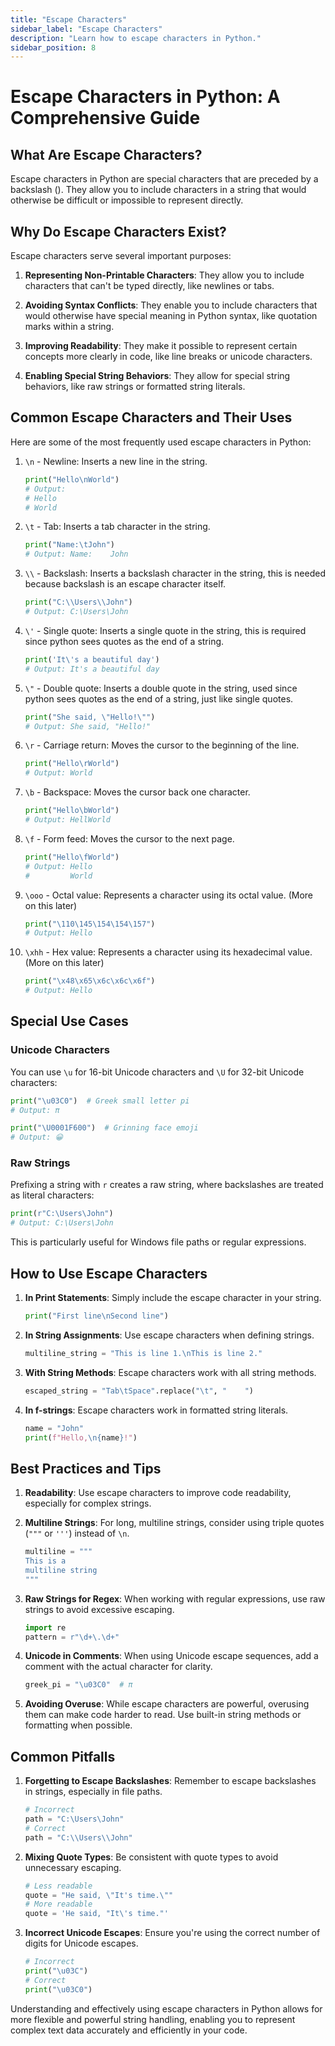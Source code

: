 ```yaml
---
title: "Escape Characters"
sidebar_label: "Escape Characters"
description: "Learn how to escape characters in Python."
sidebar_position: 8
---
```


# Escape Characters in Python: A Comprehensive Guide

## What Are Escape Characters?

Escape characters in Python are special characters that are preceded by a backslash (\). They allow you to include characters in a string that would otherwise be difficult or impossible to represent directly.

## Why Do Escape Characters Exist?

Escape characters serve several important purposes:

1. **Representing Non-Printable Characters**: They allow you to include characters that can't be typed directly, like newlines or tabs.

2. **Avoiding Syntax Conflicts**: They enable you to include characters that would otherwise have special meaning in Python syntax, like quotation marks within a string.

3. **Improving Readability**: They make it possible to represent certain concepts more clearly in code, like line breaks or unicode characters.

4. **Enabling Special String Behaviors**: They allow for special string behaviors, like raw strings or formatted string literals.

## Common Escape Characters and Their Uses

Here are some of the most frequently used escape characters in Python:

1. `\n` - Newline: Inserts a new line in the string.
   ```python
   print("Hello\nWorld")
   # Output:
   # Hello
   # World
   ```

2. `\t` - Tab: Inserts a tab character in the string.
   ```python
   print("Name:\tJohn")
   # Output: Name:    John
   ```

3. `\\` - Backslash: Inserts a backslash character in the string, this is needed because backslash is an escape character itself.
   ```python
   print("C:\\Users\\John")
   # Output: C:\Users\John
   ```

4. `\'` - Single quote: Inserts a single quote in the string, this is required since python sees quotes as the end of a string.
   ```python
   print('It\'s a beautiful day')
   # Output: It's a beautiful day
   ```

5. `\"` - Double quote: Inserts a double quote in the string, used since python sees quotes as the end of a string, just like single quotes.
   ```python
   print("She said, \"Hello!\"")
   # Output: She said, "Hello!"
   ```

6. `\r` - Carriage return: Moves the cursor to the beginning of the line.
   ```python
   print("Hello\rWorld")
   # Output: World
   ```

7. `\b` - Backspace: Moves the cursor back one character.
   ```python
   print("Hello\bWorld")
   # Output: HellWorld
   ```

8. `\f` - Form feed: Moves the cursor to the next page.
   ```python
   print("Hello\fWorld")
   # Output: Hello
   #         World
   ```

9. `\ooo` - Octal value: Represents a character using its octal value. (More on this later)
   ```python
   print("\110\145\154\154\157")
   # Output: Hello
   ```

10. `\xhh` - Hex value: Represents a character using its hexadecimal value. (More on this later)
    ```python
    print("\x48\x65\x6c\x6c\x6f")
    # Output: Hello
    ```

## Special Use Cases

### Unicode Characters

You can use `\u` for 16-bit Unicode characters and `\U` for 32-bit Unicode characters:

```python
print("\u03C0")  # Greek small letter pi
# Output: π

print("\U0001F600")  # Grinning face emoji
# Output: 😀
```

### Raw Strings

Prefixing a string with `r` creates a raw string, where backslashes are treated as literal characters:

```python
print(r"C:\Users\John")
# Output: C:\Users\John
```

This is particularly useful for Windows file paths or regular expressions.

## How to Use Escape Characters

1. **In Print Statements**: Simply include the escape character in your string.
   ```python
   print("First line\nSecond line")
   ```

2. **In String Assignments**: Use escape characters when defining strings.
   ```python
   multiline_string = "This is line 1.\nThis is line 2."
   ```

3. **With String Methods**: Escape characters work with all string methods.
   ```python
   escaped_string = "Tab\tSpace".replace("\t", "    ")
   ```

4. **In f-strings**: Escape characters work in formatted string literals.
   ```python
   name = "John"
   print(f"Hello,\n{name}!")
   ```

## Best Practices and Tips

1. **Readability**: Use escape characters to improve code readability, especially for complex strings.

2. **Multiline Strings**: For long, multiline strings, consider using triple quotes (`"""` or `'''`) instead of `\n`.
   ```python
   multiline = """
   This is a
   multiline string
   """
   ```

3. **Raw Strings for Regex**: When working with regular expressions, use raw strings to avoid excessive escaping.
   ```python
   import re
   pattern = r"\d+\.\d+"
   ```

4. **Unicode in Comments**: When using Unicode escape sequences, add a comment with the actual character for clarity.
   ```python
   greek_pi = "\u03C0"  # π
   ```

5. **Avoiding Overuse**: While escape characters are powerful, overusing them can make code harder to read. Use built-in string methods or formatting when possible.

## Common Pitfalls

1. **Forgetting to Escape Backslashes**: Remember to escape backslashes in strings, especially in file paths.
   ```python
   # Incorrect
   path = "C:\Users\John"
   # Correct
   path = "C:\\Users\\John"
   ```

2. **Mixing Quote Types**: Be consistent with quote types to avoid unnecessary escaping.
   ```python
   # Less readable
   quote = "He said, \"It's time.\""
   # More readable
   quote = 'He said, "It\'s time."'
   ```

3. **Incorrect Unicode Escapes**: Ensure you're using the correct number of digits for Unicode escapes.
   ```python
   # Incorrect
   print("\u03C")
   # Correct
   print("\u03C0")
   ```

Understanding and effectively using escape characters in Python allows for more flexible and powerful string handling, enabling you to represent complex text data accurately and efficiently in your code.